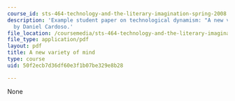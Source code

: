 ```yaml
---
course_id: sts-464-technology-and-the-literary-imagination-spring-2008
description: 'Example student paper on technological dynamism: "A new variety of mind,"
  by Daniel Cardoso.'
file_location: /coursemedia/sts-464-technology-and-the-literary-imagination-spring-2008/50f2ecb7d36df60e3f1b07be329e8b28_dcardoso_wk5.pdf
file_type: application/pdf
layout: pdf
title: A new variety of mind
type: course
uid: 50f2ecb7d36df60e3f1b07be329e8b28

---
```

None